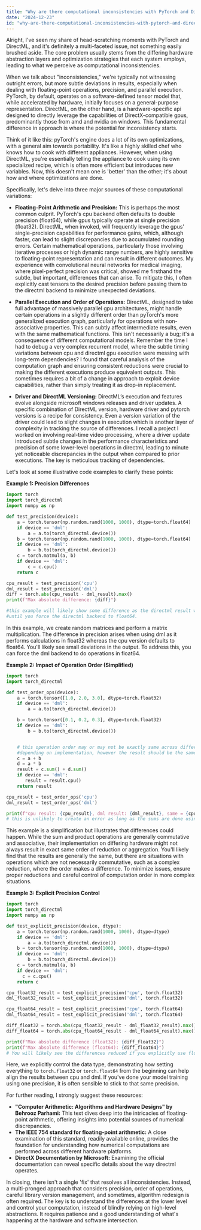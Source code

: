 ```yaml
---
title: "Why are there computational inconsistencies with PyTorch and DirectML?"
date: "2024-12-23"
id: "why-are-there-computational-inconsistencies-with-pytorch-and-directml"
---
```


Alright,  I've seen my share of head-scratching moments with PyTorch and DirectML, and it's definitely a multi-faceted issue, not something easily brushed aside. The core problem usually stems from the differing hardware abstraction layers and optimization strategies that each system employs, leading to what we perceive as computational inconsistencies.

When we talk about "inconsistencies," we're typically not witnessing outright errors, but more subtle deviations in results, especially when dealing with floating-point operations, precision, and parallel execution. PyTorch, by default, operates on a software-defined tensor model that, while accelerated by hardware, initially focuses on a general-purpose representation. DirectML, on the other hand, is a hardware-specific api designed to directly leverage the capabilities of DirectX-compatible gpus, predominantly those from amd and nvidia on windows. This fundamental difference in approach is where the potential for inconsistency starts.

Think of it like this: pyTorch's engine does a lot of its own optimizations, with a general aim towards portability. It's like a highly skilled chef who knows how to cook with different appliances. However, when using DirectML, you're essentially telling the appliance to cook using its own specialized recipe, which is often more efficient but introduces new variables. Now, this doesn't mean one is 'better' than the other; it's about how and where optimizations are done.

Specifically, let's delve into three major sources of these computational variations:

*   **Floating-Point Arithmetic and Precision:** This is perhaps the most common culprit. PyTorch's cpu backend often defaults to double precision (float64), while gpus typically operate at single precision (float32). DirectML, when invoked, will frequently leverage the gpus' single-precision capabilities for performance gains, which, although faster, can lead to slight discrepancies due to accumulated rounding errors. Certain mathematical operations, particularly those involving iterative processes or high dynamic range numbers, are highly sensitive to floating-point representation and can result in different outcomes. My experience with convolutional neural networks for medical imaging, where pixel-perfect precision was critical, showed me firsthand the subtle, but important, differences that can arise. To mitigate this, I often explicitly cast tensors to the desired precision before passing them to the directml backend to minimize unexpected deviations.

*   **Parallel Execution and Order of Operations:** DirectML, designed to take full advantage of massively parallel gpu architectures, might handle certain operations in a slightly different order than pyTorch's more generalized execution graph, particularly for operations with non-associative properties. This can subtly affect intermediate results, even with the same mathematical functions. This isn't necessarily a bug; it's a consequence of different computational models. Remember the time I had to debug a very complex recurrent model, where the subtle timing variations between cpu and directml gpu execution were messing with long-term dependencies? I found that careful analysis of the computation graph and ensuring consistent reductions were crucial to making the different executions produce equivalent outputs. This sometimes requires a bit of a change in approach to exploit device capabilities, rather than simply treating it as drop-in replacement.

*   **Driver and DirectML Versioning:** DirectML’s execution and features evolve alongside microsoft windows releases and driver updates. A specific combination of DirectML version, hardware driver and pytorch versions is a recipe for consistency. Even a version variation of the driver could lead to slight changes in execution which is another layer of complexity in tracking the source of differences. I recall a project I worked on involving real-time video processing, where a driver update introduced subtle changes in the performance characteristics and precision of some lower-level operations in directml, leading to minute yet noticeable discrepancies in the output when compared to prior executions. The key is meticulous tracking of dependencies.

Let's look at some illustrative code examples to clarify these points:

**Example 1: Precision Differences**

```python
import torch
import torch_directml
import numpy as np

def test_precision(device):
    a = torch.tensor(np.random.rand(1000, 1000), dtype=torch.float64)
    if device == 'dml':
        a = a.to(torch_directml.device())
    b = torch.tensor(np.random.rand(1000, 1000), dtype=torch.float64)
    if device == 'dml':
        b = b.to(torch_directml.device())
    c = torch.matmul(a, b)
    if device == 'dml':
        c = c.cpu()
    return c

cpu_result = test_precision('cpu')
dml_result = test_precision('dml')
diff = torch.abs(cpu_result - dml_result).max()
print(f"Max absolute difference: {diff}")

#this example will likely show some difference as the directml result will be in float32
#until you force the directml backend to float64.
```

In this example, we create random matrices and perform a matrix multiplication. The difference in precision arises when using dml as it performs calculations in float32 whereas the cpu version defaults to float64. You'll likely see small deviations in the output. To address this, you can force the dml backend to do operations in float64.

**Example 2: Impact of Operation Order (Simplified)**

```python
import torch
import torch_directml

def test_order_ops(device):
    a = torch.tensor([1.0, 2.0, 3.0], dtype=torch.float32)
    if device == 'dml':
        a = a.to(torch_directml.device())

    b = torch.tensor([0.1, 0.2, 0.3], dtype=torch.float32)
    if device == 'dml':
        b = b.to(torch_directml.device())


    # this operation order may or may not be exactly same across different devices,
    #depending on implementation, however the result should be the same.
    c = a + b
    d = a * b
    result = c.sum() + d.sum()
    if device == 'dml':
       result = result.cpu()
    return result

cpu_result = test_order_ops('cpu')
dml_result = test_order_ops('dml')

print(f"cpu result: {cpu_result}, dml result: {dml_result}, same = {cpu_result == dml_result}")
# this is unlikely to create an error as long as the sums are done using float32.
```

This example is a simplification but illustrates that differences could happen. While the sum and product operations are generally commutative and associative, their implementation on differing hardware might not always result in exact same order of reduction or aggregation. You'll likely find that the results are generally the same, but there are situations with operations which are not necessarily commutative, such as a complex reduction, where the order makes a difference. To minimize issues, ensure proper reductions and careful control of computation order in more complex situations.

**Example 3: Explicit Precision Control**

```python
import torch
import torch_directml
import numpy as np

def test_explicit_precision(device, dtype):
    a = torch.tensor(np.random.rand(1000, 1000), dtype=dtype)
    if device == 'dml':
        a = a.to(torch_directml.device())
    b = torch.tensor(np.random.rand(1000, 1000), dtype=dtype)
    if device == 'dml':
        b = b.to(torch_directml.device())
    c = torch.matmul(a, b)
    if device == 'dml':
      c = c.cpu()
    return c

cpu_float32_result = test_explicit_precision('cpu', torch.float32)
dml_float32_result = test_explicit_precision('dml', torch.float32)

cpu_float64_result = test_explicit_precision('cpu', torch.float64)
dml_float64_result = test_explicit_precision('dml', torch.float64)

diff_float32 = torch.abs(cpu_float32_result - dml_float32_result).max()
diff_float64 = torch.abs(cpu_float64_result - dml_float64_result).max()

print(f"Max absolute difference (float32): {diff_float32}")
print(f"Max absolute difference (float64): {diff_float64}")
# You will likely see the differences reduced if you explicitly use float32 or float64 everywhere.
```

Here, we explicitly control the data type, demonstrating how setting everything to `torch.float32` or `torch.float64` from the beginning can help align the results between cpu and dml. If you've done your model training using one precision, it is often sensible to stick to that same precision.

For further reading, I strongly suggest these resources:

*   **"Computer Arithmetic: Algorithms and Hardware Designs" by Behrooz Parhami:** This text dives deep into the intricacies of floating-point arithmetic, offering insights into potential sources of numerical discrepancies.
*   **The IEEE 754 standard for floating-point arithmetic:** A close examination of this standard, readily available online, provides the foundation for understanding how numerical computations are performed across different hardware platforms.
*   **DirectX Documentation by Microsoft:** Examining the official documentation can reveal specific details about the way directml operates.

In closing, there isn't a single 'fix' that resolves all inconsistencies. Instead, a multi-pronged approach that considers precision, order of operations, careful library version management, and sometimes, algorithm redesign is often required. The key is to understand the differences at the lower level and control your computation, instead of blindly relying on high-level abstractions. It requires patience and a good understanding of what's happening at the hardware and software intersection.
